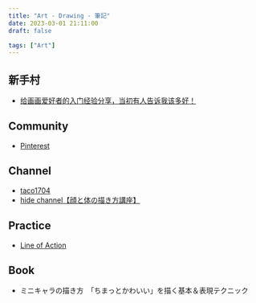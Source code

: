 ```yaml
---
title: "Art - Drawing - 筆記"
date: 2023-03-01 21:11:00
draft: false

tags: ["Art"]
---
```


## 新手村
- [给画画爱好者的入门经验分享，当初有人告诉我该多好！](https://www.youtube.com/watch?v=VdLLdRPhvoA)

## Community
- [Pinterest](https://www.pinterest.com/)

## Channel
- [taco1704](https://www.pixiv.net/users/70834530)
- [hide channel【顔と体の描き方講座】](https://www.youtube.com/@hidechannel2/streams)

## Practice
- [Line of Action](https://line-of-action.com/)

## Book
- ミニキャラの描き方　「ちまっとかわいい」を描く基本＆表現テクニック

<!-- 
## Link
-[how to](https://exhentai.org/tag/other:how+to)
-->
